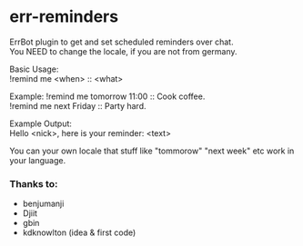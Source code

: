 err-reminders
=============

ErrBot plugin to get and set scheduled reminders over chat.  
You NEED to change the locale, if you are not from germany.  

Basic Usage:  
!remind me \<when\> :: \<what\>  

Example:
!remind me tomorrow 11:00 :: Cook coffee.  
!remind me next Friday :: Party hard.

Example Output:  
Hello \<nick\>, here is your reminder: \<text\>

You can your own locale that stuff like "tommorow" "next week" etc work in your language.  

### Thanks to:  

* benjumanji
* Djiit 
* gbin
* kdknowlton (idea & first code)
